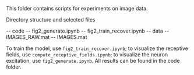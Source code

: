 This folder contains scripts for experiments on image data.

Directory structure and selected files

-- code
    -- fig2_generate.ipynb
    -- fig2_train_recover.ipynb
-- data
    -- IMAGES_RAW.mat
    -- IMAGES.mat


To train the model, use `fig2_train_recover.ipynb`; to visualize the receptive fields, use `compute_receptive_fields.ipynb`; to visualize the neuron excitation, use `fig2_generate.ipynb`.  All results can be found in the code folder.
